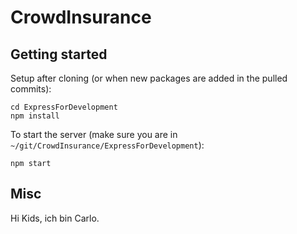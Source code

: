 # CrowdInsurance

## Getting started

Setup after cloning (or when new packages are added in the pulled commits):

```
cd ExpressForDevelopment
npm install
```

To start the server (make sure you are in `~/git/CrowdInsurance/ExpressForDevelopment`):
```
npm start
```

## Misc

Hi Kids, ich bin Carlo.
